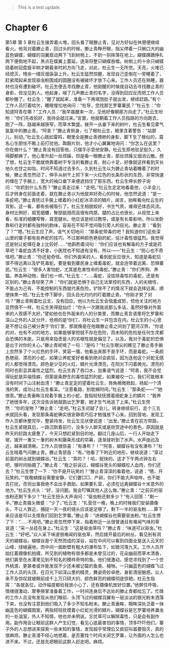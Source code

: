 > This is a test update.
# Chapter 6

第5章 第 5 章杜云生拨弄着火堆，回头看了眼滕止青，见对方好似在休憩便继续看火。他背对着滕止青，回过头的时候，滕止青睁开眼，指尖停着一只碗口大的幽蓝色蝴蝶，蝴蝶的羽翼扇动两下飞到树梢上，不到一刻摔落在地上。蝴蝶蹒跚挣扎两下便倒地不起，黑点在蝶翼上蔓延，逐渐将整只蝴蝶吞噬。树梢上的十余只蝴蝶绕着树冠盘旋半晌才朝着来时的方向飞走，对此，杜云生一无所觉。天亮，火堆已经熄灭，残余一缕灰烟袅袅上升。杜云生猛然惊醒，发现自己歪倒在一旁睡着了，赶紧爬起来发现驱虫粉围成的圆圈没有被破坏才放下心来。工作人员还在熟睡，器材也没有遭到破坏。杜云生便去寻找滕止青，他刚醒的时候就自动去寻找滕止青的身影，但没见到人。他起身，喊了几声滕止青的名字，没得到回应反而把工作人员都吵醒了。杜云生：“醒了就起来，准备一下再填饱肚子就出发，继续赶路。”有个工作人员打着哈欠，睡眼惺忪地询问：“杜导，您找那乞罗寨寨民？”杜云生：“你知道阿青在哪？”工作人员：“我早晨醒来一次，见他好像朝那方向走了。”杜云生吩咐：“你们先收拾好，我待会就过来。”言罢，他就朝着工作人员指路的方向跑去，跑了一阵，路越来越狭窄，而草木繁盛。拨开一丛垂下来的树叶，杜云生看见雾气氤氲中的滕止青。“阿青？”滕止青侧身，乜了眼杜云生，眼里含着警告：“站那儿，别动。”杜云生心跳如雷鸣，眼里全是滕止青缥缈的身影，脚下生了根似的，莫名心生胆怯不敢上前打扰他。踟蹰片刻，他才小心翼翼地询问：“你怎么在这里？你在做什么？”滕止青没有回答他，只摆手示意他安静。杜云生原地驻足挺久，久得脚都麻了。他心里升起一丝烦躁，但是看一眼滕止青，那丝烦躁又烟消云散。想了想，杜云生干脆就倚靠着树干专注的看滕止青，耐心十足，好像就这样看到天长地久也甘之如饴。时间不知道过去多久，久到杜云生以为滕止青站着睡着了的时候，滕止青忽然动了，伸手从树干上抓下来一火红色的长条形状的东西，非常快速的缠在了手腕上，宽大的袖口垂下来便遮挡住了那东西。杜云生伸长脖子询问：“你抓到什么东西？”滕止青走过来：“走吧。”杜云生定定地看着他，小半会儿后才转身在前面走着，就在滕止青以为他放弃好奇心的时候，他忽然说道：“是一条蛇吧。”滕止青抚过手腕上缠着的小红蛇冰凉凉的鳞片，闻言，抬眸看向杜云生的背影。这一看，都有些被吸引了。杜云生相貌姣好，书生气质，难得还体态风流。身材比例好，肩宽细腰，臀部挺翘而且很有肉感，腿的占比也很长，从视觉上来看，标准的细腰窄臀，肩宽腿长。他应该是经过教导，或是有长辈影响，所以坐卧靠和行走时都有独特的韵味，容易在不知不觉间吸引旁人的目光。滕止青：“看到了？”“嗯。”杜云生应了声，语气关切地问：“那条蛇带毒的吧？我知道你们这些深山里的寨子都有些养蛇的技巧，不过那种颜色艳丽的蛇，估计毒性很猛烈。我觉得还是别让蛇缠在身上比较好……”他斟酌着词句：“你们应该也有解毒的方子或是药草吧？毒蛇血清不好拿，小医院也不知道有没有，所以——”杜云生：“担心也不奇怪吧。”滕止青：“你还挺奇怪。你们外面来的人，看到蛇反应很大，知道是毒蛇后恨不得远离以及铲死毒蛇。要是看到寨民身上缠着毒蛇，就会连带着远离、恐惧寨民。”杜云生：“很多人害怕蛇，尤其是危害性命的毒蛇。”滕止青：“你们养狗、养猫，养各种动物，我们也一样。”杜云生：“……毒蛇，没拔除毒性的毒蛇，还是有区别的。”滕止青轻笑了声：“你们就是恐惧于自己无法掌控的东西，人的劣根性，不能占为己有、不能控制的东西就代表危险，铲除不了的情况下就会选择远离，顺便抹黑一把。”杜云生停下脚步，回头目光灼灼的盯着滕止青。“你刚才笑了对吗？”滕止青睨着杜云生，没有回应。他以为杜云生会恼羞成怒，但他关注的地方显然很不一样。杜云生笑得挺灿烂：“你头一次跟我说那么多话，虽然好像对外面来的人观感不太好。”譬如他也在外面来的人的分类里，而滕止青言语里将乞罗寨和深山之外的人区分开，他用的是‘你们’，将杜云生一并包含在内。杜云生的小心思是不想让自己被分类于‘你们’里，那就像是在他跟滕止青之间划了楚河汉界。“你说的对，也有不对的地方，如果能够掌控就不存在危险，而未知的危险是任何生灵都会恐惧的本能，只是用来指责是人的劣根性就是偏见了。以及，我对于毒蛇的恐惧是出于对你的关心。”滕止青呢喃了一句：“是吗？”杜云生眼尖的瞧见了滕止青手腕上忽然多了个火红色的手环，笑容一僵，他看出来那不是手环，而是毒蛇。一条颜色艳丽、漂亮的小蛇，如果让养蛇爱好者看到绝对会疯狂，因为连他这个对蛇无感的人都觉得漂亮。颜色是少见的火红，鳞片光滑漂亮，在阳光下闪着微光。漂亮的同时也彰显其毒性之猛烈。杜云生吞了吞口水，加重语气说道：“阿青，我不会觉得玩蛇是异端怪癖，但那是条野生的毒性猛烈的蛇，如果被咬一口，我们可能根本没有时间下山注射血清！”滕止青定定的望着杜云生，唇角微微掀起，扬起一个清浅的笑，成功让杜云生看呆。“注意看路，别耽搁时间。”杜云生：“那条蛇——”“她很乖。”滕止青垂眸注视着手腕上的小蛇，食指轻轻抚摸着细蛇身上的鳞片：“我养了她很多年，这次没告诉她就跑出乞罗寨，她才生气地追了上来。”杜云生愕然：“你的宠物？”滕止青：“走吧。”杜云生迟疑了会儿，转身继续前行，走个三五米就回头看，发现那条毒蛇确实很安静乖巧后才勉强放下心来。回到营地，发现工作人员都休整完毕，整装待发，杜云生见状便说道：“出发。”滕止青在前方带路，杜云生紧随其后，一路沉默着前行，没多少人聊天或是欣赏途中的景色，原因就是昨天的赶路太疲惫了，今天只想赶紧到目的地。翻过几座山后，一行人开始走下坡，拨开一重又一重的树木和藤条形成的帘幕，逐渐就听到了水声。水声由远及近，越来越清晰。工作人员很惊喜：“有瀑布？！”“阿青，蝴蝶谷有没有瀑布？”杜云生喘着气问滕止青。滕止青颔首：“有。”他看了下附近的地形，继续说道：“穿过前面的树丛就到蝴蝶谷。”杜云生：“真的？！哈，挺快的。这才下午两点钟左右吧，够时间拍摄了。”滕止青：“我之前说过，蝴蝶谷里头的蝴蝶吃人血肉，你们还去？”杜云生愣了一下：“你不是开玩笑的？”滕止青深深的看着他，说道：“嗯，开玩笑的。”“夜晚蝴蝶谷需要安静，它们要□□、产卵，你们不能大声喧哗，也不能去打扰，否则出事我绝不会出手救助。如果要扎营，必须在远离蝴蝶谷十米意外的地方。”杜云生点头：“好，没问题。我会叮嘱其他人这么做。”滕止青：“之前买的驱虫粉还剩下多少？”杜云生扭头大声询问：“驱虫粉还剩多少？”有人回答：“剩一半。”滕止青眉头微蹙：“少了。”杜云生：“扎营住一晚，晚上的时候我们安装摄像头，不让人靠近，捕捉一天一夜的镜头应该是足够了。剩下一半的驱虫粉……算下来应该是可以支撑我们回到乞罗寨。”滕止青：“进蝴蝶谷也需要驱虫粉。”杜云生愣了下：“……不用吧。”滕止青忽然停下来，指着附近一丛很普通且有难闻气味的草说道：“采一丛挂在身上。”杜云生：“这是驱虫草吗？”滕止青：“味道可以驱虫。”杜云生：“好吧。”众人采下味道很难闻的驱虫草，然后拨开最后的树丛，看见别有洞天的蝴蝶谷。蝴蝶谷是个天然而成的深谷，站在中间可以看到四面全是送入云天的山峰，绿植遍地，而中间一面断壁有粗大的瀑布坠下，如银河落九天。工作人员开始扛着摄像机拍摄，所见到的植物有很多都是未曾见过的，花朵幽丽而草木清香，他们甚至在水潭里见到不知名的模样奇特的鱼。他们很激动，感觉寻找到了一个世外桃源，更甚者或许能发现不少还未被记载的鱼类、植物。一只幽蓝色的蝴蝶飞过工作人员的头顶，在日光下如深山里的精灵，舞姿奇妙卓绝，身影清丽魅惑。众人来不及惊叹就被眼前成千上万只硕大的、颜色鲜亮的蝴蝶彻底惊艳。杜云生指挥：“各就各位，动作幅度都给我放小心了，还有摄像机放好位置。”他屏住呼吸，情绪很激动，摩拳擦掌准备着工作，一时间连身后不远处的滕止青都给忘了。忙碌的工作人员没有发现从他们眼前、头顶飞过的蝴蝶羽翼有一层淡淡的银光粉末洒落下来，也没有注意到他们吸入了多少不知名粉末。滕止青垂眸，眼眸深处泛着一抹幽蓝色的蝴蝶图案，两指轻轻抚摸着小红蛇光滑的鳞片。蝴蝶谷是乞罗寨培养蛊虫的一处温室，外人不知情，他也并未明说。忘忧草可以解除毒性，只是会有副作用。副作用会让眼前这群人产生幻觉，看见心底最害怕的事情，顶多吓吓他们。寨子外的人总想进来探索一些未知的事情，发现超乎常理后又疯狂叫嚣要毁灭，真的很麻烦。滕止青漫不经心地想着，是否要找个时间关闭乞罗寨，让外面的人怎么也进不来。不过，还是先把眼前这群人赶走吧。麻烦。